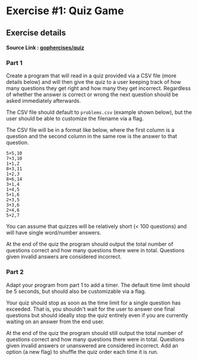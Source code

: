 # Exercise #1: Quiz Game

## Exercise details

#### Source Link : [gophercises/quiz](https://github.com/gophercises/quiz)

### Part 1

Create a program that will read in a quiz provided via a CSV file (more details below) and will then give the quiz to a user keeping track of how many questions they get right and how many they get incorrect. Regardless of whether the answer is correct or wrong the next question should be asked immediately afterwards.

The CSV file should default to `problems.csv` (example shown below), but the user should be able to customize the filename via a flag.

The CSV file will be in a format like below, where the first column is a question and the second column in the same row is the answer to that question.

```
5+5,10
7+3,10
1+1,2
8+3,11
1+2,3
8+6,14
3+1,4
1+4,5
5+1,6
2+3,5
3+3,6
2+4,6
5+2,7
```

You can assume that quizzes will be relatively short (< 100 questions) and will have single word/number answers.

At the end of the quiz the program should output the total number of questions correct and how many questions there were in total. Questions given invalid answers are considered incorrect.

### Part 2

Adapt your program from part 1 to add a timer. The default time limit should be 5 seconds, but should also be customizable via a flag.

Your quiz should stop as soon as the time limit for a single question has exceeded. That is, you shouldn't wait for the user to answer one final questions but should ideally stop the quiz entirely even if you are currently waiting on an answer from the end user.

At the end of the quiz the program should still output the total number of questions correct and how many questions there were in total. Questions given invalid answers or unanswered are considered incorrect.
Add an option (a new flag) to shuffle the quiz order each time it is run.